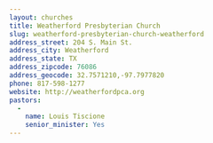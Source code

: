 ```yaml
---
layout: churches
title: Weatherford Presbyterian Church
slug: weatherford-presbyterian-church-weatherford
address_street: 204 S. Main St.
address_city: Weatherford
address_state: TX
address_zipcode: 76086
address_geocode: 32.7571210,-97.7977820
phone: 817-598-1277
website: http://weatherfordpca.org
pastors: 
  - 
    name: Louis Tiscione
    senior_minister: Yes
---
```




